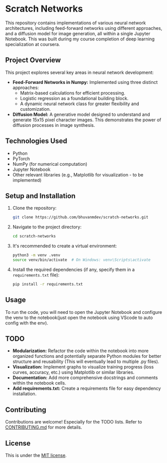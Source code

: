 # Scratch Networks

This repository contains implementations of various neural network architectures, including feed-forward networks using different approaches, and a diffusion model for image generation, all within a single Jupyter Notebook. This was built during my course completion of deep learning specialization at coursera.

## Project Overview

This project explores several key areas in neural network development:

*   **Feed-Forward Networks in Numpy:** Implemented using three distinct approaches:
    *   Matrix-based calculations for efficient processing.
    *   Logistic regression as a foundational building block.
    *   A dynamic neural network class for greater flexibility and customization.
*   **Diffusion Model:** A generative model designed to understand and generate 15x15 pixel character images. This demonstrates the power of diffusion processes in image synthesis.


## Technologies Used

*   Python
*   PyTorch
*   NumPy (for numerical computation)
*   Jupyter Notebook
*   Other relevant libraries (e.g., Matplotlib for visualization - to be implemented)

## Setup and Installation

1.  Clone the repository:

    ```bash
    git clone https://github.com/bhuvanmdev/scratch-networks.git
    ```

2.  Navigate to the project directory:

    ```bash
    cd scratch-networks
    ```

3. It's recommended to create a virtual environment:

    ```bash
    python3 -m venv .venv
    source venv/bin/activate  # On Windows: venv\Scripts\activate
    ```

4. Install the required dependencies (if any, specify them in a `requirements.txt` file):

    ```bash
    pip install -r requirements.txt
    ```

## Usage

To run the code, you will need to open the Jupyter Notebook and configure the venv to the notebook(just open the notebook using VScode to auto config with the env).


## TODO

*   **Modularization:** Refactor the code within the notebook into more organized functions and potentially separate Python modules for better structure and reusability (This will eventually lead to multiple .py files).
*   **Visualization:** Implement graphs to visualize training progress (loss curves, accuracy, etc.) using Matplotlib or similar libraries.
*   **Documentation:** Add more comprehensive docstrings and comments within the notebook cells.
*   **Add requirements.txt:** Create a requirements file for easy dependency installation.

## Contributing

Contributions are welcome! Especially for the TODO lists. Refer to [CONTRIBUTING.md](https://github.com/bhuvanmdev/scratch-networks/CONTRIBUTING.md) for more details.

## License

This is under the [MIT license](https://github.com/bhuvanmdev/scratch-networks/License).
